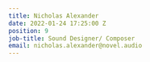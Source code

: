 ```yaml
---
title: Nicholas Alexander
date: 2022-01-24 17:25:00 Z
position: 9
job-title: Sound Designer/ Composer
email: nicholas.alexander@novel.audio
---
```


